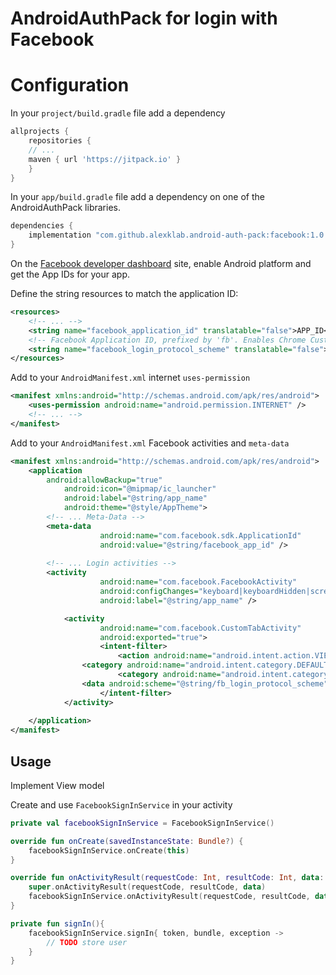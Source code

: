 # AndroidAuthPack for login with Facebook

# Configuration 

In your `project/build.gradle` file add a dependency

```groovy
allprojects {
    repositories {
	// ...
	maven { url 'https://jitpack.io' }
    }
}
```

In your `app/build.gradle` file add a dependency on one of the AndroidAuthPack
libraries.

```groovy
dependencies {
    implementation "com.github.alexklab.android-auth-pack:facebook:1.0.4"
}
```

On the [Facebook developer dashboard](https://developers.facebook.com) site, 
enable Android platform and get the App IDs for your app. 

Define the string resources to match the application ID:

```xml
<resources>
    <!-- ... -->
    <string name="facebook_application_id" translatable="false">APP_ID</string>
    <!-- Facebook Application ID, prefixed by 'fb'. Enables Chrome Custom tabs. -->
    <string name="facebook_login_protocol_scheme" translatable="false">fbAPP_ID</string>
</resources>
```

Add to your `AndroidManifest.xml` internet `uses-permission` 
```xml
<manifest xmlns:android="http://schemas.android.com/apk/res/android">
	<uses-permission android:name="android.permission.INTERNET" />
	<!-- ... -->
</manifest>
```

Add to your `AndroidManifest.xml` Facebook activities and `meta-data`
```xml
<manifest xmlns:android="http://schemas.android.com/apk/res/android">
	<application
	    android:allowBackup="true"
            android:icon="@mipmap/ic_launcher"
            android:label="@string/app_name"
            android:theme="@style/AppTheme">
		<!-- ... Meta-Data -->
		<meta-data
            	    android:name="com.facebook.sdk.ApplicationId"
            	    android:value="@string/facebook_app_id" />
		
		<!-- ... Login activities -->
		<activity
            	    android:name="com.facebook.FacebookActivity"
            	    android:configChanges="keyboard|keyboardHidden|screenLayout|screenSize|orientation"
            	    android:label="@string/app_name" />

        	<activity
            	    android:name="com.facebook.CustomTabActivity"
            	    android:exported="true">
            		<intent-filter>
                		<action android:name="android.intent.action.VIEW" />
				<category android:name="android.intent.category.DEFAULT" />
                		<category android:name="android.intent.category.BROWSABLE" />
				<data android:scheme="@string/fb_login_protocol_scheme" />
            		</intent-filter>
        	</activity>
		
	</application>
</manifest>
```

## Usage

Implement View model

Create and use `FacebookSignInService` in your activity

```kotlin
private val facebookSignInService = FacebookSignInService()

override fun onCreate(savedInstanceState: Bundle?) { 	
    facebookSignInService.onCreate(this)
}

override fun onActivityResult(requestCode: Int, resultCode: Int, data: Intent?) {
    super.onActivityResult(requestCode, resultCode, data)
    facebookSignInService.onActivityResult(requestCode, resultCode, data)
}

private fun signIn(){
    facebookSignInService.signIn{ token, bundle, exception ->
    	// TODO store user
    }
}
```
